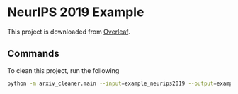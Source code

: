 # NeurIPS 2019 Example

This project is downloaded from [Overleaf](https://www.overleaf.com/latex/templates/neurips-2019/tprktwxmqmgk).

## Commands

To clean this project, run the following

```bash
python -m arxiv_cleaner.main --input=example_neurips2019 --output=example_neurips2019_cleaned --tex=neurips_2019.tex
```
